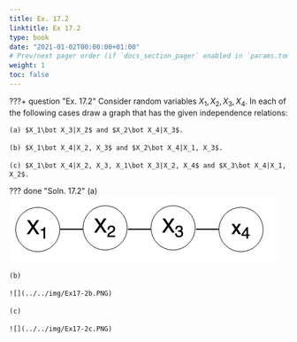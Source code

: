 ```yaml
---
title: Ex. 17.2
linktitle: Ex 17.2
type: book
date: "2021-01-02T00:00:00+01:00"
# Prev/next pager order (if `docs_section_pager` enabled in `params.toml`)
weight: 1
toc: false
---
```


???+ question "Ex. 17.2"
	Consider random variables $X_1, X_2, X_3, X_4$. In each of the following cases draw a graph that has the given independence relations:
	
    (a) $X_1\bot X_3|X_2$ and $X_2\bot X_4|X_3$.
	
    (b) $X_1\bot X_4|X_2, X_3$ and $X_2\bot X_4|X_1, X_3$.
	
    (c) $X_1\bot X_4|X_2, X_3, X_1\bot X_3|X_2, X_4$ and $X_3\bot X_4|X_1, X_2$.
	
??? done "Soln. 17.2"
    (a) 	
    ![](../../img/Ex17-2a.PNG)
    
    (b)

    ![](../../img/Ex17-2b.PNG)

    (c)
    
    ![](../../img/Ex17-2c.PNG)

